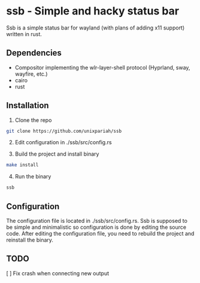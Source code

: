# ssb - Simple and hacky status bar

Ssb is a simple status bar for wayland (with plans of adding x11 support) written in rust.

## Dependencies

- Compositor implementing the wlr-layer-shell protocol (Hyprland, sway, wayfire, etc.)
- cairo
- rust

## Installation

1. Clone the repo

```sh
git clone https://github.com/unixpariah/ssb
```

2. Edit configuration in ./ssb/src/config.rs

3. Build the project and install binary

```sh
make install
```

4. Run the binary

```sh
ssb
```

## Configuration

The configuration file is located in ./ssb/src/config.rs. Ssb is supposed to be simple and minimalistic so configuration is done by editing the source code.
After editing the configuration file, you need to rebuild the project and reinstall the binary.

## TODO
[ ] Fix crash when connecting new output
